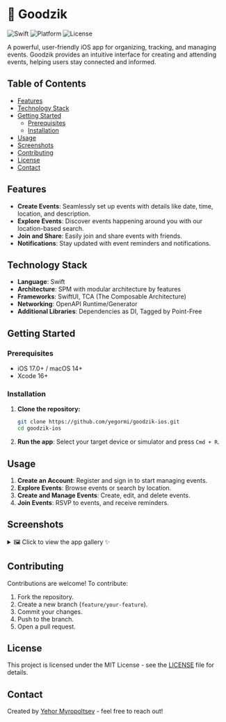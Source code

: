 # 🌟 Goodzik

![Swift](https://img.shields.io/badge/Swift-6.0-orange.svg)
![Platform](https://img.shields.io/badge/Platform-iOS-blue.svg)
![License](https://img.shields.io/badge/License-MIT-brightgreen.svg)

A powerful, user-friendly iOS app for organizing, tracking, and managing events. Goodzik provides an intuitive interface for creating and attending events, helping users stay connected and informed.

## Table of Contents

- [Features](#features)
- [Technology Stack](#technology-stack)
- [Getting Started](#getting-started)
  - [Prerequisites](#prerequisites)
  - [Installation](#installation)
- [Usage](#usage)
- [Screenshots](#screenshots)
- [Contributing](#contributing)
- [License](#license)
- [Contact](#contact)

## Features

- **Create Events**: Seamlessly set up events with details like date, time, location, and description.
- **Explore Events**: Discover events happening around you with our location-based search.
- **Join and Share**: Easily join and share events with friends.
- **Notifications**: Stay updated with event reminders and notifications.

## Technology Stack

- **Language**: Swift
- **Architecture**: SPM with modular architecture by features
- **Frameworks**: SwiftUI, TCA (The Composable Architecture)
- **Networking**: OpenAPI Runtime/Generator
- **Additional Libraries**: Dependencies as DI, Tagged by Point-Free

## Getting Started

### Prerequisites

- iOS 17.0+ / macOS 14+
- Xcode 16+
  
### Installation

1. **Clone the repository:**
   ```bash
   git clone https://github.com/yegormi/goodzik-ios.git
   cd goodzik-ios
   ```

2. **Run the app**:
   Select your target device or simulator and press `Cmd + R`.

## Usage

1. **Create an Account**: Register and sign in to start managing events.
2. **Explore Events**: Browse events or search by location.
3. **Create and Manage Events**: Create, edit, and delete events.
4. **Join Events**: RSVP to events, and receive reminders.

## Screenshots

<details>
  <summary>🖼️ Click to view the app gallery ✨</summary>
  
  <p align="center">
    <img src="https://github.com/user-attachments/assets/25931b10-42bf-4c10-af62-c5b86376bd2f" width="49%" alt="Sign in">
    <img src="https://github.com/user-attachments/assets/c82ed617-b274-42d9-aa03-8b3234eca0eb" width="49%" alt="Sign up">
  </p>
  
  <p align="center">
    <img src="https://github.com/user-attachments/assets/72456c51-0a25-4d82-998e-f74022aba598" width="49%" alt="Home">
    <img src="https://github.com/user-attachments/assets/99601260-1579-4918-a97c-75b4def21d8c" width="49%" alt="Account">
  </p>

  <p align="center">
    <img src="https://github.com/user-attachments/assets/5df64a8a-6933-4280-ad51-01444cba22cf" width="49%" alt="Settings - General">
    <img src="https://github.com/user-attachments/assets/a70c0682-58ad-4f71-b233-4093e5cb73a4" width="49%" alt="Settings - Account">
  </p>
</details>

## Contributing

Contributions are welcome! To contribute:

1. Fork the repository.
2. Create a new branch (`feature/your-feature`).
3. Commit your changes.
4. Push to the branch.
5. Open a pull request.

## License

This project is licensed under the MIT License - see the [LICENSE](LICENSE) file for details.

## Contact

Created by [Yehor Myropoltsev](https://github.com/yegormi) - feel free to reach out!
